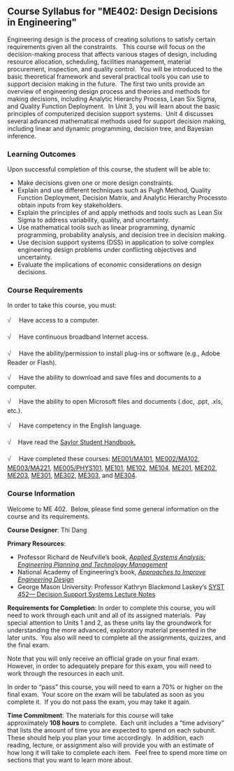 Course Syllabus for "ME402: Design Decisions in Engineering"
------------------------------------------------------------

Engineering design is the process of creating solutions to satisfy
certain requirements given all the constraints.   This course will focus
on the decision-making process that affects various stages of design,
including resource allocation, scheduling, facilities management,
material procurement, inspection, and quality control.  You will be
introduced to the basic theoretical framework and several practical
tools you can use to support decision making in the future.  The first
two units provide an overview of engineering design process and theories
and methods for making decisions, including Analytic Hierarchy Process,
Lean Six Sigma, and Quality Function Deployment.  In Unit 3, you will
learn about the basic principles of computerized decision support
systems.  Unit 4 discusses several advanced mathematical methods used
for support decision making, including linear and dynamic programming,
decision tree, and Bayesian inference.

### Learning Outcomes

Upon successful completion of this course, the student will be able
to:  

-   Make decisions given one or more design constraints.
-   Explain and use different techniques such as Pugh Method, Quality
    Function Deployment, Decision Matrix, and Analytic Hierarchy
    Processto obtain inputs from key stakeholders.
-   Explain the principles of and apply methods and tools such as Lean
    Six Sigma to address variability, quality, and uncertainty.
-   Use mathematical tools such as linear programming, dynamic
    programming, probability analysis, and decision tree in decision
    making.
-   Use decision support systems (DSS) in application to solve complex
    engineering design problems under conflicting objectives and
    uncertainty.
-   Evaluate the implications of economic considerations on design
    decisions.

### Course Requirements

In order to take this course, you must:  
  
 <span
style="color: rgb(85, 85, 85); font-family: 'Myriad Pro', 'Gill Sans', 'Gill Sans MT', Calibri, sans-serif; font-size: 16px; line-height: 24px; text-align: left; -webkit-text-size-adjust: none; ">√
   </span>Have access to a computer.  
  
 <span
style="color: rgb(85, 85, 85); font-family: 'Myriad Pro', 'Gill Sans', 'Gill Sans MT', Calibri, sans-serif; font-size: 16px; line-height: 24px; text-align: left; -webkit-text-size-adjust: none; ">√
   </span>Have continuous broadband Internet access.  
  
 <span
style="color: rgb(85, 85, 85); font-family: 'Myriad Pro', 'Gill Sans', 'Gill Sans MT', Calibri, sans-serif; font-size: 16px; line-height: 24px; text-align: left; -webkit-text-size-adjust: none; ">√
   </span>Have the ability/permission to install plug-ins or software
(e.g., Adobe Reader or Flash).  
  
 <span
style="color: rgb(85, 85, 85); font-family: 'Myriad Pro', 'Gill Sans', 'Gill Sans MT', Calibri, sans-serif; font-size: 16px; line-height: 24px; text-align: left; -webkit-text-size-adjust: none; ">√
   </span>Have the ability to download and save files and documents to a
computer.  
  
 <span
style="color: rgb(85, 85, 85); font-family: 'Myriad Pro', 'Gill Sans', 'Gill Sans MT', Calibri, sans-serif; font-size: 16px; line-height: 24px; text-align: left; -webkit-text-size-adjust: none; ">√
   </span>Have the ability to open Microsoft files and documents (.doc,
.ppt, .xls, etc.).  
  
 <span
style="color: rgb(85, 85, 85); font-family: 'Myriad Pro', 'Gill Sans', 'Gill Sans MT', Calibri, sans-serif; font-size: 16px; line-height: 24px; text-align: left; -webkit-text-size-adjust: none; ">√
   </span>Have competency in the English language.  
  
 <span
style="color: rgb(85, 85, 85); font-family: 'Myriad Pro', 'Gill Sans', 'Gill Sans MT', Calibri, sans-serif; font-size: 16px; line-height: 24px; text-align: left; -webkit-text-size-adjust: none; ">√</span> 
  Have read the [Saylor Student
Handbook.](http://www.saylor.org/site/wp-content/uploads/2012/05/Saylor-StudentHandbook.pdf)  
  
 <span
style="color: rgb(85, 85, 85); font-family: 'Myriad Pro', 'Gill Sans', 'Gill Sans MT', Calibri, sans-serif; font-size: 16px; line-height: 24px; text-align: left; -webkit-text-size-adjust: none; ">√
   </span>Have completed these courses:
[ME001/MA101](http://www.saylor.org/courses/me001/),
[ME002/MA102](http://www.saylor.org/courses/me002/),
[ME003/MA221](http://www.saylor.org/courses/me003/),
[ME005/PHYS101](http://www.saylor.org/courses/me005/),
[ME101](http://www.saylor.org/courses/me101/),
[ME102](http://www.saylor.org/courses/me102/),
[ME104](http://www.saylor.org/courses/me104/),
[ME201](http://www.saylor.org/courses/me201/),
[ME202](http://www.saylor.org/courses/me202/),
[ME203](http://www.saylor.org/courses/me203/),
[ME301](http://www.saylor.org/courses/me301/),
[ME302](http://www.saylor.org/courses/me302/),
[ME303](http://www.saylor.org/courses/me303/), and
[ME304](http://www.saylor.org/courses/me304/).

### Course Information

Welcome to ME 402.  Below, please find some general information on the
course and its requirements.  
  
 **Course Designer**: Thi Dang  
  
 **Primary Resources**:

-   Professor Richard de Neufville’s book, [*Applied Systems Analysis:
    Engineering Planning and Technology
    Management*](http://ardent.mit.edu/real_options/ASA_Text/asa_Text_index.html)
-   National Academy of Engineering’s book, [*Approaches to Improve
    Engineering
    Design*](http://www.nap.edu/openbook.php?record_id=10502&page=5)
-   George Mason University: Professor Kathryn Blackmond Laskey’s [SYST
    452— Decision Support Systems Lecture
    Notes](http://volgenau.gmu.edu/~klaskey/SYST542/)

**Requirements for Completion**: In order to complete this course, you
will need to work through each unit and all of its assigned materials. 
Pay special attention to Units 1 and 2, as these units lay the
groundwork for understanding the more advanced, exploratory
material presented in the later units.  You also will need to complete
all the assignments, quizzes, and the final exam.  
  
 Note that you will only receive an official grade on your final exam. 
However, in order to adequately prepare for this exam, you will need to
work through the resources in each unit.  
  
 In order to “pass” this course, you will need to earn a 70% or higher
on the final exam.  Your score on the exam will be tabulated as soon as
you complete it.  If you do not pass the exam, you may take it again.  
  
 **Time Commitment**: The materials for this course will take
approximately **108 hours** to complete.  Each unit includes a “time
advisory” that lists the amount of time you are expected to spend on
each subunit.  These should help you plan your time accordingly.  In
addition, each reading, lecture, or assignment also will provide you
with an estimate of how long it will take to complete each item.  Feel
free to spend more time on sections that you want to learn more about.  
    

